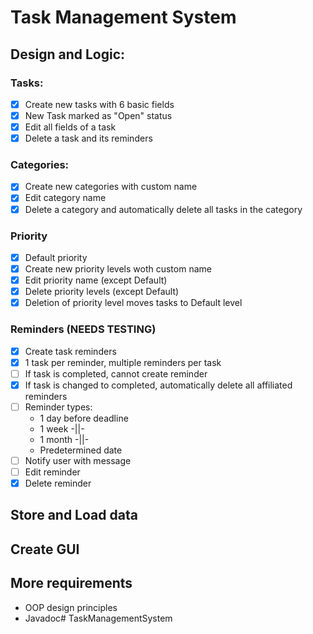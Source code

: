 # Task Management System

## Design and Logic:

### Tasks:

- [x] Create new tasks with 6 basic fields
- [x] New Task marked as "Open" status
- [x] Edit all fields of a task
- [x] Delete a task and its reminders

### Categories:

- [x] Create new categories with custom name
- [x] Edit category name
- [x] Delete a category and automatically delete all tasks in the category

### Priority

- [x] Default priority
- [x] Create new priority levels woth custom name
- [x] Edit priority name (except Default)
- [x] Delete priority levels (except Default)
- [x] Deletion of priority level moves tasks to Default level

### Reminders (NEEDS TESTING)

- [x] Create task reminders
- [x] 1 task per reminder, multiple reminders per task
- [ ] If task is completed, cannot create reminder
- [x] If task is changed to completed, automatically delete all affiliated reminders
- [ ] Reminder types:
    * 1 day before deadline
    * 1 week -||-
    * 1 month -||-
    * Predetermined date
- [ ] Notify user with message
- [ ] Edit reminder
- [x] Delete reminder

## Store and Load data

## Create GUI

## More requirements

- OOP design principles
- Javadoc# TaskManagementSystem
